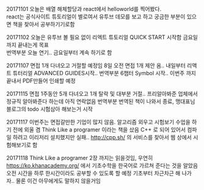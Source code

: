 20171101 오늘은 배열 해체할당과 react에서 helloworld를 찍어봤다.  
react는 공식사이트 튜토리얼이 별로여서 유투브 데모를 보고 하고 궁금한 부분이 있으면 책을 찾아서 공부하기기로함  
  
20171102 오늘은 유투브 볼 필요 없이 리엑트 튜토리얼 QUICK START 시작함 금요일까지 끝내는게 목표  
번역부분 오늘 연기.. 금요일부터 계속 하기로 함

20171107 면접 1개 다녀오고 거절할 예정임 8일 오전 면접 1개 제안 옴.. 내일부터 리액트 튜터리얼 ADVANCED GUIDES시작..
번역부분 6챕터 Symbol 시작.. 이번주 까지 끝내서 PDF만들어 인쇄할 예정  

20171115 면접 1주동안 5개 다녀오고 1개 탈락 및 대부분 거절.. 프리알아봐준 업체에서 정규직 알아봐준다 하는데 아직 연락없음 번역부분 번역된 책이 나와서 종료, 맹대표님 블로그의 todo 시험삼아 해보는거 시작  

20171117 이번주는 면접갈만한 기업이 많지 않음. 알고리즘 외우고 시험보기 수업을 하기 전에 외울 겸 Think Like a programer 이라는 책을 샀음 C++ 로 되어 있어서 컴파일 하려고 이리저리 설치했지만 실패.. http://cpp.sh/ 의 서비스를 찾아서 웹 상에서 시험해보기로 함  

20171118 Think Like a programer 2장 까지는 읽을것임, 우연히 https://ko.khanacademy.org/ 에서 기초수학을 한국어로 가르쳐 준다는 것을 알았음 오전 시간을 하루 한시간이라도 공부할 수 있도록 할 예정 기초부터 차근차근 해 나가자.. 물론 이건 아무에게도 말하지 않을거임
